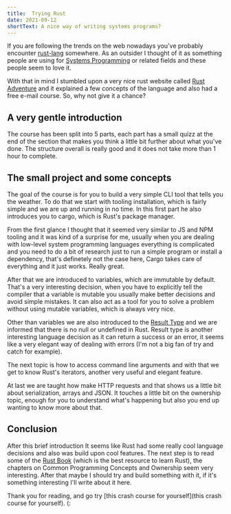 ```yaml
---
title:  Trying Rust
date: 2021-09-12
shortText: A nice way of writing systems programs?
---
```


If you are following the trends on the web nowadays you've probably encounter [rust-lang](https://www.rust-lang.org/) somewhere. As an outsider I thought of it as something people are using for [Systems Programming](https://en.wikipedia.org/wiki/Systems_programming) or related fields and these people seem to love it. 

With that in mind I stumbled upon a very nice rust website called [Rust Adventure](https://www.rustadventure.dev) and it explained a few concepts of the language and also had a free e-mail course. So, why not give it a chance?


## A very gentle introduction

The course has been split into 5 parts, each part has a small quizz at the end of the section that makes you think a little bit further about what you've done. The structure overall is really good and it does not take more than 1 hour to complete.


## The small project and some concepts

The goal of the course is for you to build a very simple CLI tool that tells you the weather.
To do that we start with tooling installation, which is fairly simple and we are up and running in no time. In this first part he also introduces you to cargo, which is Rust's package manager.

From the first glance I thought that it seemed very similar to JS and NPM tooling and it was kind of a surprise for me, usually when you are dealing with low-level system programming languages everything is complicated and you need to do a bit of research just to run a simple program or install a dependency, that's definetely not the case here, Cargo takes care of everything and it just works. Really great.

After that we are introduced to variables, which are immutable by default. That's a very interesting decision, when you have to explicitly tell the compiler that a variable is mutable you usually make better decisions and avoid simple mistakes. It can also act as a tool for you to solve a problem without using mutable variables, which is always very nice.

Other than variables we are also introduced to the [Result Type](https://doc.rust-lang.org/std/result/) and we are informed that there is no null or undefined in Rust.
Result type is another interesting language decision as it can return a success or an error, it seems like a very elegant way of dealing with errors (I'm not a big fan of try and catch for example).

The next topic is how to access command line arguments and with that we get to know Rust's iterators, another very useful and elegant feature.

At last we are taught how make HTTP requests and that shows us a little bit about serialization, arrays and JSON. It touches a little bit on the ownership topic, enough for you to understand what's happening but also you end up wanting to know more about that.

## Conclusion

After this brief introduction It seems like Rust had some really cool language decisions and also was build upon cool features. The next step is to read some of the [Rust Book](https://doc.rust-lang.org/book/) (which is the best resource to learn Rust), the chapters on Common Programming Concepts and Ownership seem very interesting. After that maybe I should try and build something with it, if it's something interesting I'll write about it here. 

Thank you for reading, and go try [this crash course for yourself](this crash course for yourself). (:
